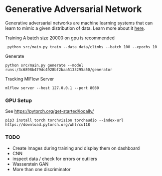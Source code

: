 # Generative Adversarial Network
Generative adversarial networks are machine learning systems that can learn to mimic a given distribution of data.
Learn more about it [here](https://realpython.com/generative-adversarial-networks/).


Training
A batch size 20000 on gpu is recommended
```shell
 python src/main.py train --data data/climbs --batch 100 --epochs 10
```

Generate
```shell
python src/main.py generate --model runs:/3c6898b479dc4928bf2baa5133295a50/generator
```
Tracking
MlFlow Server
```shell
mlflow server --host 127.0.0.1 --port 8080
```
<!---
# Bouldern
https://kilterboard.app/

curl -X POST depenbrock.ddns.net:18080/visuzlizer --data "test"

-->

### GPU Setup
See https://pytorch.org/get-started/locally/ 
````shell
pip3 install torch torchvision torchaudio --index-url https://download.pytorch.org/whl/cu118
````

### TODO 
- Create Images during training and display them on dashboard
- CNN 
- inspect data / check for errors or outliers
- Wasserstein GAN
- More than one discriminator
